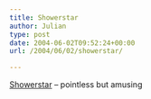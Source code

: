 ```yaml
---
title: Showerstar
author: Julian
type: post
date: 2004-06-02T09:52:24+00:00
url: /2004/06/02/showerstar/

---
```

[Showerstar][1] &#8211; pointless but amusing

 [1]: http://www.showerstar.net/energy.html